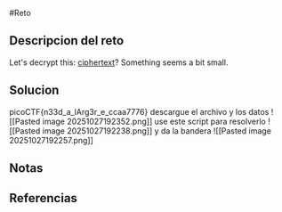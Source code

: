 #Reto 
## Descripcion del reto
Let's decrypt this: [ciphertext](https://jupiter.challenges.picoctf.org/static/d21037ad23ed84cfff20a84768a0f2b2/ciphertext)? Something seems a bit small.
## Solucion
picoCTF{n33d_a_lArg3r_e_ccaa7776}
descargue el archivo y los datos
![[Pasted image 20251027192352.png]]
use este script para resolverlo
![[Pasted image 20251027192238.png]]
y da la bandera
![[Pasted image 20251027192257.png]]
## Notas

## Referencias
 
